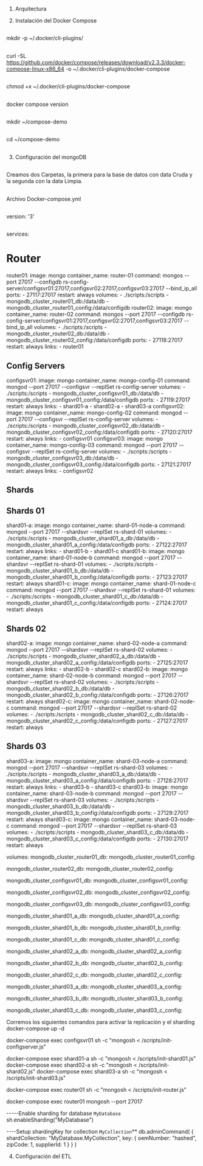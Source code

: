 1.	Arquitectura
 
2.	Instalación del Docker Compose
##
mkdir -p ~/.docker/cli-plugins/
##
curl -SL https://github.com/docker/compose/releases/download/v2.3.3/docker-compose-linux-x86_64 -o ~/.docker/cli-plugins/docker-compose
##
chmod +x ~/.docker/cli-plugins/docker-compose
##
docker compose version
##
mkdir ~/compose-demo
##
cd ~/compose-demo
##
3.	Configuración del mongoDB
##
Creamos dos Carpetas, la primera para la base de datos con data Cruda y la segunda con la data Limpia.
##
Archivo Docker-compose.yml
##
version: '3'
##
services:

# Router
  router01:
    image: mongo
    container_name: router-01
    command: mongos --port 27017 --configdb rs-config-server/configsvr01:27017,configsvr02:27017,configsvr03:27017 --bind_ip_all
    ports:
      - 27117:27017
    restart: always
    volumes:
      - ./scripts:/scripts
      - mongodb_cluster_router01_db:/data/db
      - mongodb_cluster_router01_config:/data/configdb
  router02:
    image: mongo
    container_name: router-02
    command: mongos --port 27017 --configdb rs-config-server/configsvr01:27017,configsvr02:27017,configsvr03:27017 --bind_ip_all
    volumes:
      - ./scripts:/scripts
      - mongodb_cluster_router02_db:/data/db
      - mongodb_cluster_router02_config:/data/configdb
    ports:
      - 27118:27017
    restart: always
    links:
      - router01

## Config Servers
  configsvr01:
    image: mongo
    container_name: mongo-config-01 
    command: mongod --port 27017 --configsvr --replSet rs-config-server
    volumes:
      - ./scripts:/scripts 
      - mongodb_cluster_configsvr01_db:/data/db
      - mongodb_cluster_configsvr01_config:/data/configdb
    ports:
      - 27119:27017
    restart: always
    links:
      - shard01-a
      - shard02-a
      - shard03-a
  configsvr02:
    image: mongo
    container_name: mongo-config-02 
    command: mongod --port 27017 --configsvr --replSet rs-config-server
    volumes:
      - ./scripts:/scripts
      - mongodb_cluster_configsvr02_db:/data/db
      - mongodb_cluster_configsvr02_config:/data/configdb
    ports:
      - 27120:27017
    restart: always
    links:
      - configsvr01
  configsvr03:
    image: mongo
    container_name: mongo-config-03 
    command: mongod --port 27017 --configsvr --replSet rs-config-server
    volumes:
      - ./scripts:/scripts
      - mongodb_cluster_configsvr03_db:/data/db
      - mongodb_cluster_configsvr03_config:/data/configdb
    ports:
      - 27121:27017
    restart: always
    links:
      - configsvr02

## Shards
  ## Shards 01
   
  shard01-a:
    image: mongo
    container_name: shard-01-node-a
    command: mongod --port 27017 --shardsvr --replSet rs-shard-01
    volumes:
      - ./scripts:/scripts
      - mongodb_cluster_shard01_a_db:/data/db
      - mongodb_cluster_shard01_a_config:/data/configdb
    ports:
      - 27122:27017
    restart: always
    links:
      - shard01-b
      - shard01-c
  shard01-b:
    image: mongo
    container_name: shard-01-node-b
    command: mongod --port 27017 --shardsvr --replSet rs-shard-01
    volumes:
      - ./scripts:/scripts
      - mongodb_cluster_shard01_b_db:/data/db
      - mongodb_cluster_shard01_b_config:/data/configdb
    ports:
      - 27123:27017
    restart: always
  shard01-c:
    image: mongo
    container_name: shard-01-node-c
    command: mongod --port 27017 --shardsvr --replSet rs-shard-01
    volumes:
      - ./scripts:/scripts
      - mongodb_cluster_shard01_c_db:/data/db
      - mongodb_cluster_shard01_c_config:/data/configdb
    ports:
      - 27124:27017
    restart: always

  ## Shards 02
  shard02-a:
    image: mongo
    container_name: shard-02-node-a
    command: mongod --port 27017 --shardsvr --replSet rs-shard-02
    volumes:
      - ./scripts:/scripts
      - mongodb_cluster_shard02_a_db:/data/db
      - mongodb_cluster_shard02_a_config:/data/configdb
    ports:
      - 27125:27017
    restart: always
    links:
      - shard02-b
      - shard02-c
  shard02-b:
    image: mongo
    container_name: shard-02-node-b
    command: mongod --port 27017 --shardsvr --replSet rs-shard-02
    volumes:
      - ./scripts:/scripts
      - mongodb_cluster_shard02_b_db:/data/db
      - mongodb_cluster_shard02_b_config:/data/configdb
    ports:
      - 27126:27017
    restart: always
  shard02-c:
    image: mongo
    container_name: shard-02-node-c
    command: mongod --port 27017 --shardsvr --replSet rs-shard-02
    volumes:
      - ./scripts:/scripts
      - mongodb_cluster_shard02_c_db:/data/db
      - mongodb_cluster_shard02_c_config:/data/configdb
    ports:
      - 27127:27017
    restart: always

  ## Shards 03
  shard03-a:
    image: mongo
    container_name: shard-03-node-a
    command: mongod --port 27017 --shardsvr --replSet rs-shard-03
    volumes:
      - ./scripts:/scripts
      - mongodb_cluster_shard03_a_db:/data/db
      - mongodb_cluster_shard03_a_config:/data/configdb
    ports:
      - 27128:27017
    restart: always
    links:
      - shard03-b
      - shard03-c
  shard03-b:
    image: mongo
    container_name: shard-03-node-b
    command: mongod --port 27017 --shardsvr --replSet rs-shard-03
    volumes:
      - ./scripts:/scripts
      - mongodb_cluster_shard03_b_db:/data/db
      - mongodb_cluster_shard03_b_config:/data/configdb
    ports:
      - 27129:27017
    restart: always
  shard03-c:
    image: mongo
    container_name: shard-03-node-c
    command: mongod --port 27017 --shardsvr --replSet rs-shard-03
    volumes:
      - ./scripts:/scripts
      - mongodb_cluster_shard03_c_db:/data/db
      - mongodb_cluster_shard03_c_config:/data/configdb
    ports:
      - 27130:27017
    restart: always

volumes:
  mongodb_cluster_router01_db:
  mongodb_cluster_router01_config:
  
  mongodb_cluster_router02_db:
  mongodb_cluster_router02_config:
  
  mongodb_cluster_configsvr01_db:
  mongodb_cluster_configsvr01_config:
  
  mongodb_cluster_configsvr02_db:
  mongodb_cluster_configsvr02_config:
  
  mongodb_cluster_configsvr03_db:
  mongodb_cluster_configsvr03_config:
  
  mongodb_cluster_shard01_a_db:
  mongodb_cluster_shard01_a_config:
  
  mongodb_cluster_shard01_b_db:
  mongodb_cluster_shard01_b_config:
  
  mongodb_cluster_shard01_c_db:
  mongodb_cluster_shard01_c_config:
  
  mongodb_cluster_shard02_a_db:
  mongodb_cluster_shard02_a_config:
  
  mongodb_cluster_shard02_b_db:
  mongodb_cluster_shard02_b_config:
  
  mongodb_cluster_shard02_c_db:
  mongodb_cluster_shard02_c_config:
  
  mongodb_cluster_shard03_a_db:
  mongodb_cluster_shard03_a_config:
  
  mongodb_cluster_shard03_b_db:
  mongodb_cluster_shard03_b_config:
  
  mongodb_cluster_shard03_c_db:
  mongodb_cluster_shard03_c_config:


Corremos los siguientes comandos para activar la replicación y el sharding
docker-compose up -d

docker-compose exec configsvr01 sh -c "mongosh < /scripts/init-configserver.js"

docker-compose exec shard01-a sh -c "mongosh < /scripts/init-shard01.js"
docker-compose exec shard02-a sh -c "mongosh < /scripts/init-shard02.js"
docker-compose exec shard03-a sh -c "mongosh < /scripts/init-shard03.js"


docker-compose exec router01 sh -c "mongosh < /scripts/init-router.js"


docker-compose exec router01 mongosh --port 27017

-----Enable sharding for database `MyDatabase`
sh.enableSharding("MyDatabase")

----Setup shardingKey for collection `MyCollection`**
db.adminCommand( { shardCollection: "MyDatabase.MyCollection", key: { oemNumber: "hashed", zipCode: 1, supplierId: 1 } } )


 
 
4.	Configuración del ETL
 
 
 


